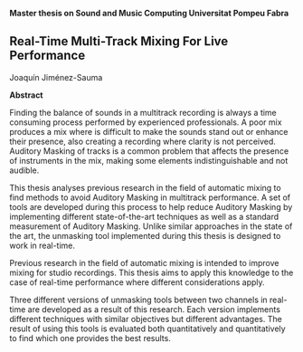 
**Master thesis on Sound and Music Computing
Universitat Pompeu Fabra**


## Real-Time Multi-Track Mixing For Live Performance

Joaquín Jiménez-Sauma 

**Abstract**

Finding the balance of sounds in a multitrack recording is always a time consuming process performed by experienced professionals. A poor mix produces a mix where is difficult to make the sounds stand out or enhance their presence, also creating a recording where clarity is not perceived. Auditory Masking of tracks is a common problem that affects the presence of instruments in the mix, making some elements indistinguishable and not audible.

This thesis analyses previous research in the field of automatic mixing to find methods to avoid Auditory Masking in multitrack performance. A set of tools are developed during this process to help reduce Auditory Masking by implementing different state-of-the-art techniques as well as a standard measurement of Auditory Masking. Unlike similar approaches in the state of the art, the unmasking tool implemented during this thesis is designed to work in real-time.

Previous research in the field of automatic mixing is intended to improve mixing for studio recordings. This thesis aims to apply this knowledge to the case of real-time performance where different considerations apply.

Three different versions of unmasking tools between two channels in real-time are developed as a result of this research. Each version implements different techniques with similar objectives but different advantages. The result of using this tools is evaluated both quantitatively and quantitatively to find which one provides the best results. 
